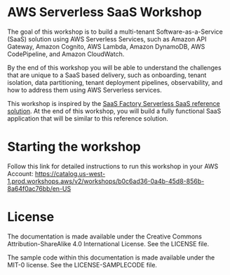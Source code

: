 # AWS Serverless SaaS Workshop
The goal of this workshop is to build a multi-tenant Software-as-a-Service (SaaS) solution using AWS Serverless Services, such as Amazon API Gateway, Amazon Cognito, AWS Lambda, Amazon DynamoDB, AWS CodePipeline, and Amazon CloudWatch.

By the end of this workshop you will be able to understand the challenges that are unique to a SaaS based delivery, such as onboarding, tenant isolation, data partitioning, tenant deployment pipelines, observability, and how to address them using AWS Serverless services.

This workshop is inspired by the [SaaS Factory Serverless SaaS reference solution](https://github.com/aws-samples/aws-saas-factory-ref-solution-serverless-saas). At the end of this workshop, you will build a fully functional SaaS application that will be similar to this reference solution.

# Starting the workshop
Follow this link for detailed instructions to run this workshop in your AWS Account: https://catalog.us-west-1.prod.workshops.aws/v2/workshops/b0c6ad36-0a4b-45d8-856b-8a64f0ac76bb/en-US

# License
The documentation is made available under the Creative Commons Attribution-ShareAlike 4.0 International License. See the LICENSE file.

The sample code within this documentation is made available under the MIT-0 license. See the LICENSE-SAMPLECODE file.
